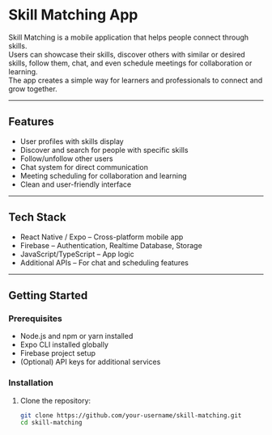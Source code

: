 # Skill Matching App

Skill Matching is a mobile application that helps people connect through skills.  
Users can showcase their skills, discover others with similar or desired skills, follow them, chat, and even schedule meetings for collaboration or learning.  
The app creates a simple way for learners and professionals to connect and grow together.  

---

## Features
- User profiles with skills display
- Discover and search for people with specific skills
- Follow/unfollow other users
- Chat system for direct communication
- Meeting scheduling for collaboration and learning
- Clean and user-friendly interface

---

## Tech Stack
- React Native / Expo – Cross-platform mobile app
- Firebase – Authentication, Realtime Database, Storage
- JavaScript/TypeScript – App logic
- Additional APIs – For chat and scheduling features

---

## Getting Started

### Prerequisites
- Node.js and npm or yarn installed
- Expo CLI installed globally
- Firebase project setup
- (Optional) API keys for additional services

### Installation
1. Clone the repository:
   ```bash
   git clone https://github.com/your-username/skill-matching.git
   cd skill-matching
